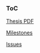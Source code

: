 ### ToC
[Thesis PDF](https://github.com/anthonyjchriste/phd-thesis/blob/master/ChristeAnthonyPhDThesis.pdf)

[Milestones](https://github.com/anthonyjchriste/phd-thesis/milestones)

[Issues](https://github.com/anthonyjchriste/phd-thesis/issues)
